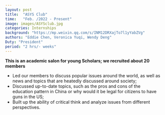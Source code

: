 ```yaml
---
layout: post
title:  "ASYS Club"
time:   "Feb. /2022 - Present"
image: images/ASYSclub.jpg
categories: Internships
background: "https://mp.weixin.qq.com/s/INM12DRXajTo7l1yYabZVg"
authors: "Eddie Chen, Veronica Yuqi, Wendy Deng"
Duty: "President"
period: "2 hrs/- weeks"
---
```

**This is an academic salon for young Scholars; we recruited about 20 members**
- Led our members to discuss popular issues around the world, as well as news and topics that are heatedly discussed around society; 
- Discussed up-to-date topics, such as the pros and cons of the education pattern in China or why would it be legal for citizens to have guns in the US; 
- Built up the ability of critical think and analyze issues from different perspectives.